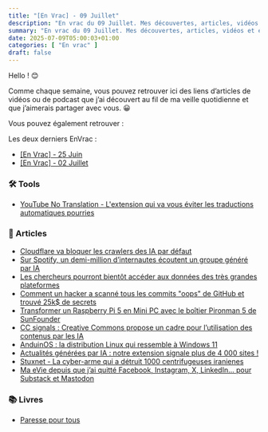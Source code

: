 ```yaml
---
title: "[En Vrac] - 09 Juillet"
description: "En vrac du 09 Juillet. Mes découvertes, articles, vidéos et écoute qui m'ont intéressé et que je veux partager."
summary: "En vrac du 09 Juillet. Mes découvertes, articles, vidéos et écoute qui m'ont intéressé et que je veux partager."
date: 2025-07-09T05:00:03+01:00
categories: [ "En vrac" ]
draft: false
---
```


Hello ! 😊

Comme chaque semaine, vous pouvez retrouver ici des liens d’articles de vidéos ou de podcast que j’ai découvert au fil de ma veille quotidienne et que j’aimerais partager avec vous. 😀

Vous pouvez également retrouver :

Les deux derniers EnVrac :
  - [[En Vrac] - 25 Juin](https://blog.victorprouff.fr/en-vracs/2025-06-25-envrac/)
  - [[En Vrac] - 02 Juillet](https://blog.victorprouff.fr/en-vracs/2025-07-02-envrac/)

### 🛠️ Tools
- [YouTube No Translation - L'extension qui va vous éviter les traductions automatiques pourries](https://korben.info/youtube-translation-extension-sauver-vos-nerfs.html)
### 📖 Articles
- [Cloudflare va bloquer les crawlers des IA par défaut](https://next.ink/190547/cloudflare-va-bloquer-les-crawlers-des-ia-par-defaut/)
- [Sur Spotify, un demi-million d’internautes écoutent un groupe généré par IA](https://next.ink/brief_article/sur-spotify-un-demi-million-dinternautes-ecoutent-un-groupe-genere-par-ia/)
- [Les chercheurs pourront bientôt accéder aux données des très grandes plateformes](https://next.ink/brief_article/les-chercheurs-pourront-bientot-acceder-aux-donnees-des-tres-grandes-plateformes/)
- [Comment un hacker a scanné tous les commits "oops" de GitHub et trouvé 25k$ de secrets](https://korben.info/hacker-scanne-tous-commits-oops-github.html)
- [Transformer un Raspberry Pi 5 en Mini PC avec le boîtier Pironman 5 de SunFounder](https://www.aukfood.fr/pironman-5-raspberry-pi-mini-pc/)
- [CC signals : Creative Commons propose un cadre pour l’utilisation des contenus par les IA](https://next.ink/190766/cc-signals-creative-commons-propose-un-cadre-pour-lutilisation-des-contenus-par-les-ia/)
- [AnduinOS : la distribution Linux qui ressemble à Windows 11](https://blog.shevarezo.fr/post/2025/07/03/anduinos-distribution-linux-ressemble-windows-11)
- [Actualités générées par IA : notre extension signale plus de 4 000 sites !](https://next.ink/187365/actualites-generees-par-ia-notre-extension-signale-plus-de-4-000-sites/)
- [Stuxnet - La cyber-arme qui a détruit 1000 centrifugeuses iranienes](https://korben.info/stuxnet-cyber-arme-centrifugeuses-iran.html)
- [Ma eVie depuis que j’ai quitté Facebook, Instagram, X, LinkedIn… pour Substack et Mastodon](https://tcrouzet.com/2025/07/04/ma-evie-3-0/)
### 📚 Livres
- [Paresse pour tous](https://blogz.zaclys.com/depuis-les-gorces/lecture-paresse-pour-tous)
